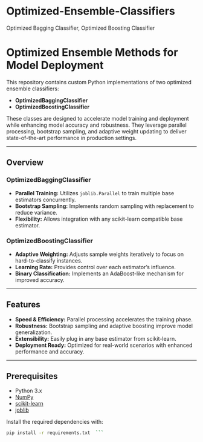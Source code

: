 # Optimized-Ensemble-Classifiers
Optimized Bagging Classifier, Optimized Boosting Classifier 

# Optimized Ensemble Methods for Model Deployment

This repository contains custom Python implementations of two optimized ensemble classifiers:
- **OptimizedBaggingClassifier**
- **OptimizedBoostingClassifier**

These classes are designed to accelerate model training and deployment while enhancing model accuracy and robustness. They leverage parallel processing, bootstrap sampling, and adaptive weight updating to deliver state-of-the-art performance in production settings.

---

## Overview

### OptimizedBaggingClassifier
- **Parallel Training:** Utilizes `joblib.Parallel` to train multiple base estimators concurrently.
- **Bootstrap Sampling:** Implements random sampling with replacement to reduce variance.
- **Flexibility:** Allows integration with any scikit-learn compatible base estimator.

### OptimizedBoostingClassifier
- **Adaptive Weighting:** Adjusts sample weights iteratively to focus on hard-to-classify instances.
- **Learning Rate:** Provides control over each estimator’s influence.
- **Binary Classification:** Implements an AdaBoost-like mechanism for improved accuracy.

---

## Features

- **Speed & Efficiency:** Parallel processing accelerates the training phase.
- **Robustness:** Bootstrap sampling and adaptive boosting improve model generalization.
- **Extensibility:** Easily plug in any base estimator from scikit-learn.
- **Deployment Ready:** Optimized for real-world scenarios with enhanced performance and accuracy.

---

## Prerequisites

- Python 3.x
- [NumPy](https://numpy.org/)
- [scikit-learn](https://scikit-learn.org/)
- [joblib](https://joblib.readthedocs.io/)

Install the required dependencies with:

```bash
pip install -r requirements.txt  ```


